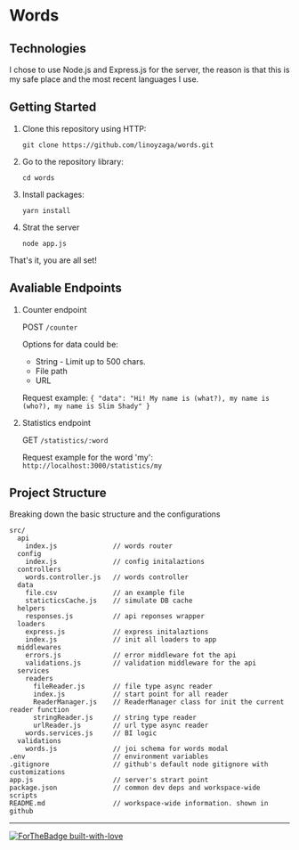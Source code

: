 # Words

## Technologies

I chose to use Node.js and Express.js for the server, the reason is that this is my safe place and the most recent languages I use.

## Getting Started

1. Clone this repository using HTTP:

   `git clone https://github.com/linoyzaga/words.git`

2. Go to the repository library:

   `cd words`

3. Install packages:

   `yarn install`

4. Strat the server

   `node app.js`

That's it, you are all set!

## Avaliable Endpoints

1. Counter endpoint

   POST `/counter`

   Options for data could be:

   - String - Limit up to 500 chars.
   - File path
   - URL

   Request example:
   `{ "data": "Hi! My name is (what?), my name is (who?), my name is Slim Shady" }`

2. Statistics endpoint

   GET `/statistics/:word`

   Request example for the word 'my': `http://localhost:3000/statistics/my`

## Project Structure

Breaking down the basic structure and the configurations

```
src/
  api
    index.js              // words router
  config
    index.js              // config initalaztions
  controllers
    words.controller.js   // words controller
  data
    file.csv              // an example file
    staticticsCache.js    // simulate DB cache
  helpers
    responses.js          // api reponses wrapper
  loaders
    express.js            // express initalaztions
    index.js              // init all loaders to app
  middlewares
    errors.js             // error middleware fot the api
    validations.js        // validation middleware for the api
  services
    readers
      fileReader.js       // file type async reader
      index.js            // start point for all reader
      ReaderManager.js    // ReaderManager class for init the current reader function
      stringReader.js     // string type reader
      urlReader.js        // url type async reader
    words.services.js     // BI logic
  validations
    words.js              // joi schema for words modal
.env                      // environment variables
.gitignore                // github's default node gitignore with customizations
app.js                    // server's strart point
package.json              // common dev deps and workspace-wide scripts
README.md                 // workspace-wide information. shown in github
```

---

[![ForTheBadge built-with-love](http://ForTheBadge.com/images/badges/built-with-love.svg)](https://github.com/linoyzaga/words.git)
